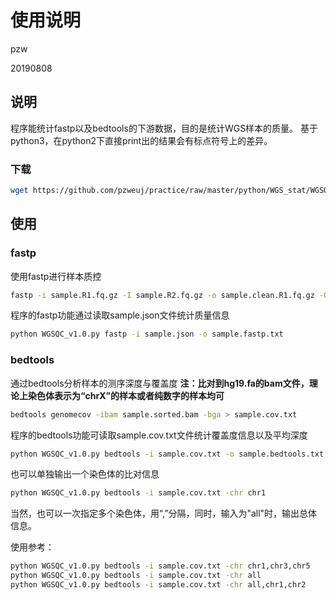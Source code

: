 # 使用说明

pzw

20190808

## 说明
程序能统计fastp以及bedtools的下游数据，目的是统计WGS样本的质量。
基于python3，在python2下直接print出的结果会有标点符号上的差异。

### 下载
```bash
wget https://github.com/pzweuj/practice/raw/master/python/WGS_stat/WGSQC/WGSQC.zip
```


## 使用
### fastp
使用fastp进行样本质控
```bash
fastp -i sample.R1.fq.gz -I sample.R2.fq.gz -o sample.clean.R1.fq.gz -O sample.R2.fq.gz -w 8 -j sample.json -h sample.html
```

程序的fastp功能通过读取sample.json文件统计质量信息
```bash
python WGSQC_v1.0.py fastp -i sample.json -o sample.fastp.txt
```


### bedtools
通过bedtools分析样本的测序深度与覆盖度
**注：比对到hg19.fa的bam文件，理论上染色体表示为“chrX”的样本或者纯数字的样本均可**
```bash
bedtools genomecov -ibam sample.sorted.bam -bga > sample.cov.txt
```

程序的bedtools功能可读取sample.cov.txt文件统计覆盖度信息以及平均深度
```bash
python WGSQC_v1.0.py bedtools -i sample.cov.txt -o sample.bedtools.txt
```

也可以单独输出一个染色体的比对信息
```bash
python WGSQC_v1.0.py bedtools -i sample.cov.txt -chr chr1
```

当然，也可以一次指定多个染色体，用“,”分隔，同时，输入为"all"时，输出总体信息。

使用参考：
```bash
python WGSQC_v1.0.py bedtools -i sample.cov.txt -chr chr1,chr3,chr5
python WGSQC_v1.0.py bedtools -i sample.cov.txt -chr all
python WGSQC_v1.0.py bedtools -i sample.cov.txt -chr all,chr1,chr2
```
